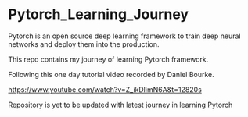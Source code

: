 # Pytorch_Learning_Journey

Pytorch is an open source deep learning framework to train deep neural networks and deploy them into the production.

This repo contains my journey of learning Pytorch framework.

Following this one day tutorial video recorded by Daniel Bourke. 

https://www.youtube.com/watch?v=Z_ikDlimN6A&t=12820s

Repository is yet to be updated with latest journey in learning Pytorch
